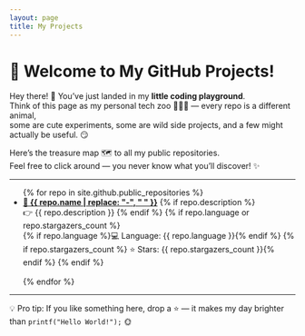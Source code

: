 ```yaml
---
layout: page
title: My Projects
---
```


# 🚀 Welcome to My GitHub Projects!

Hey there! 👋 You’ve just landed in my **little coding playground**.  
Think of this page as my personal tech zoo 🦁🐒🐢 — every repo is a different animal,  
some are cute experiments, some are wild side projects, and a few might actually be useful. 😏  

Here’s the treasure map 🗺️ to all my public repositories.  
Feel free to click around — you never know what you’ll discover! ✨

---

<ul>
{% for repo in site.github.public_repositories %}
  <li>
    <strong><a href="{{ repo.html_url }}" target="_blank">🎯 {{ repo.name | replace: "-", " " }}</a></strong>
    {% if repo.description %}
      <br>👉 {{ repo.description }}
    {% endif %}
    {% if repo.language or repo.stargazers_count %}
      <br>
      {% if repo.language %}💻 Language: {{ repo.language }}{% endif %}
      {% if repo.stargazers_count %} ⭐ Stars: {{ repo.stargazers_count }}{% endif %}
    {% endif %}
    <br><br>
  </li>
{% endfor %}
</ul>

---

💡 Pro tip: If you like something here, drop a ⭐ — it makes my day brighter than `printf("Hello World!");` 🌞  